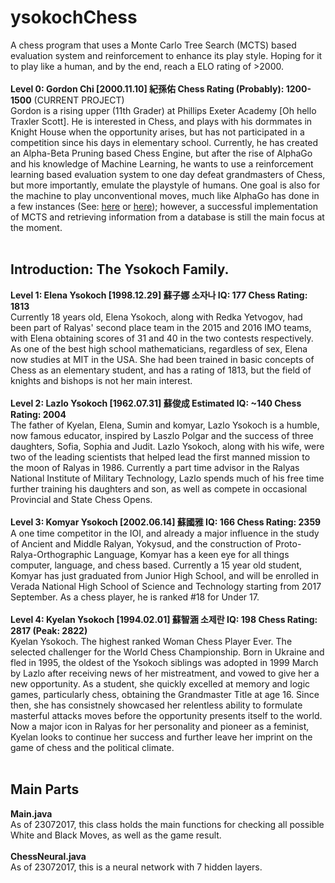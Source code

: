 # ysokochChess
A chess program that uses a Monte Carlo Tree Search (MCTS) based evaluation system and reinforcement to enhance its play style. Hoping for it to play like a human, and by the end, reach a ELO rating of >2000. 
<br><br>
<b>Level 0: Gordon Chi [2000.11.10] 紀孫佑 Chess Rating (Probably): 1200-1500</b> (CURRENT PROJECT)<br>
Gordon is a rising upper (11th Grader) at Phillips Exeter Academy [Oh hello Traxler Scott]. He is interested in Chess, and plays with his dormmates in Knight House when the opportunity arises, but has not participated in a competition since his days in elementary school. Currently, he has created an Alpha-Beta Pruning based Chess Engine, but after the rise of AlphaGo and his knowledge of Machine Learning, he wants to use a reinforcement learning based evaluation system to one day defeat grandmasters of Chess, but more importantly, emulate the playstyle of humans. One goal is also for the machine to play unconventional moves, much like AlphaGo has done in a few instances (See: <a href="https://www.youtube.com/watch?v=JNrXgpSEEIE">here</a> or <a href="https://www.youtube.com/watch?v=yCALyQRN3hw&feature=youtu.be&t=3h10m24s">here</a>); however, a successful implementation of MCTS and retrieving information from a database is still the main focus at the moment.
<br><br>
<h2>Introduction: The Ysokoch Family. </h2>
<b>Level 1: Elena Ysokoch [1998.12.29] 蘇子娜 소자나 IQ: 177 Chess Rating: 1813 </b><br>
Currently 18 years old, Elena Ysokoch, along with Redka Yetvogov, had been part of Ralyas' second place team in the 2015 and 2016 IMO teams, with Elena obtaining scores of 31 and 40 in the two contests respectively. As one of the best high school mathematicians, regardless of sex, Elena now studies at MIT in the USA. She had been trained in basic concepts of Chess as an elementary student, and has a rating of 1813, but the field of knights and bishops is not her main interest.
<br><br>
<b> Level 2: Lazlo Ysokoch [1962.07.31] 蘇俊成 Estimated IQ: ~140 Chess Rating: 2004</b> <br>
The father of Kyelan, Elena, Sumin and komyar, Lazlo Ysokoch is a humble, now famous educator, inspired by Laszlo Polgar and the success of three daughters, Sofia, Sophia and Judit. Lazlo Ysokoch, along with his wife, were two of the leading scientists that helped lead the first manned mission to the moon of Ralyas in 1986. Currently a part time advisor in the Ralyas National Institute of Military Technology, Lazlo spends much of his free time further training his daughters and son, as well as compete in occasional Provincial and State Chess Opens.
<br><br>
<b> Level 3: Komyar Ysokoch [2002.06.14] 蘇國雅 IQ: 166 Chess Rating: 2359 </b> <br>
A one time competitor in the IOI, and already a major influence in the study of Ancient and Middle Ralyan, Yokysud, and the construction of Proto-Ralya-Orthographic Language, Komyar has a keen eye for all things computer, language, and chess based. Currently a 15 year old student, Komyar has just graduated from Junior High School, and will be enrolled in Verada National High School of Science and Technology starting from 2017 September. As a chess player, he is ranked #18 for Under 17.
<br> <br>
<b> Level 4: Kyelan Ysokoch [1994.02.01] 蘇智涵  소제란 IQ: 198 Chess Rating: 2817 (Peak: 2822) </b> <br> 
Kyelan Ysokoch. The highest ranked Woman Chess Player Ever. The selected challenger for the World Chess Championship. Born in Ukraine and fled in 1995, the oldest of the Ysokoch siblings was adopted in 1999 March by Lazlo after receiving news of her mistreatment, and vowed to give her a new opportunity. As a student, she quickly excelled at memory and logic games, particularly chess, obtaining the Grandmaster Title at age 16. Since then, she has consistnely showcased her relentless ability to formulate masterful attacks moves before the opportunity presents itself to the world. Now a major icon in Ralyas for her personality and pioneer as a feminist, Kyelan looks to continue her success and further leave her imprint on the game of chess and the political climate.
<br>
<br>
<h2> Main Parts </h2>
<b> Main.java </b><br>
As of 23072017, this class holds the main functions for checking all possible White and Black Moves, as well as the game result.
<br><br>
<b> ChessNeural.java </b> <br>
As of 23072017, this is a neural network with 7 hidden layers.
